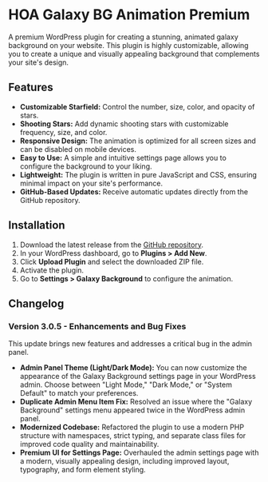 # HOA Galaxy BG Animation Premium

A premium WordPress plugin for creating a stunning, animated galaxy background on your website. This plugin is highly customizable, allowing you to create a unique and visually appealing background that complements your site's design.

## Features

*   **Customizable Starfield:** Control the number, size, color, and opacity of stars.
*   **Shooting Stars:** Add dynamic shooting stars with customizable frequency, size, and color.
*   **Responsive Design:** The animation is optimized for all screen sizes and can be disabled on mobile devices.
*   **Easy to Use:** A simple and intuitive settings page allows you to configure the background to your liking.
*   **Lightweight:** The plugin is written in pure JavaScript and CSS, ensuring minimal impact on your site's performance.
*   **GitHub-Based Updates:** Receive automatic updates directly from the GitHub repository.

## Installation

1.  Download the latest release from the [GitHub repository](https://github.com/helpofai/HOA-Galaxy-BG-Animation-Premium).
2.  In your WordPress dashboard, go to **Plugins > Add New**.
3.  Click **Upload Plugin** and select the downloaded ZIP file.
4.  Activate the plugin.
5.  Go to **Settings > Galaxy Background** to configure the animation.

## Changelog

### Version 3.0.5 - Enhancements and Bug Fixes

This update brings new features and addresses a critical bug in the admin panel.

*   **Admin Panel Theme (Light/Dark Mode):** You can now customize the appearance of the Galaxy Background settings page in your WordPress admin. Choose between "Light Mode," "Dark Mode," or "System Default" to match your preferences.
*   **Duplicate Admin Menu Item Fix:** Resolved an issue where the "Galaxy Background" settings menu appeared twice in the WordPress admin panel.
*   **Modernized Codebase:** Refactored the plugin to use a modern PHP structure with namespaces, strict typing, and separate class files for improved code quality and maintainability.
*   **Premium UI for Settings Page:** Overhauled the admin settings page with a modern, visually appealing design, including improved layout, typography, and form element styling.

